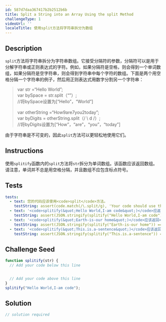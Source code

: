 ```yaml
---
id: 587d7daa367417b2b2512b6b
title: Split a String into an Array Using the split Method
challengeType: 1
videoUrl: ''
localeTitle: 使用split方法将字符串拆分为数组
---
```


## Description
<section id="description"> <code>split</code>方法将字符串拆分为字符串数组。它接受分隔符的参数，分隔符可以是用于分解字符串或正则表达式的字符。例如，如果分隔符是空格，则会得到一个单词数组，如果分隔符是空字符串，则会得到字符串中每个字符的数组。下面是两个用空格分隔一个字符串的例子，然后用正则表达式用数字分割另一个字符串： <blockquote> var str =“Hello World”; <br> var bySpace = str.split（“”）; <br> //将bySpace设置为[“Hello”，“World”] <br><br> var otherString =“How9are7you2today”; <br> var byDigits = otherString.split（/ \ d /）; <br> //将byDigits设置为[“How”，“are”，“you”，“today”] </blockquote>由于字符串是不可变的，因此<code>split</code>方法可以更轻松地使用它们。 </section>

## Instructions
<section id="instructions">使用<code>splitify</code>函数内的<code>split</code>方法将<code>str</code>拆分为单词数组。该函数应该返回数组。请注意，单词并不总是用空格分隔，并且数组不应包含标点符号。 </section>

## Tests
<section id='tests'>

```yml
tests:
  - text: 您的代码应该使用<code>split</code>方法。
    testString: assert(code.match(/\.split/g), 'Your code should use the <code>split</code> method.');
  - text: '<code>splitify(&quot;Hello World,I-am code&quot;)</code>应返回<code>[&quot;Hello&quot;, &quot;World&quot;, &quot;I&quot;, &quot;am&quot;, &quot;code&quot;]</code> 。'
    testString: assert(JSON.stringify(splitify("Hello World,I-am code")) === JSON.stringify(["Hello", "World", "I", "am", "code"]), '<code>splitify("Hello World,I-am code")</code> should return <code>["Hello", "World", "I", "am", "code"]</code>.');
  - text: '<code>splitify(&quot;Earth-is-our home&quot;)</code>应该返回<code>[&quot;Earth&quot;, &quot;is&quot;, &quot;our&quot;, &quot;home&quot;]</code> 。'
    testString: assert(JSON.stringify(splitify("Earth-is-our home")) === JSON.stringify(["Earth", "is", "our", "home"]), '<code>splitify("Earth-is-our home")</code> should return <code>["Earth", "is", "our", "home"]</code>.');
  - text: '<code>splitify(&quot;This.is.a-sentence&quot;)</code>应该返回<code>[&quot;This&quot;, &quot;is&quot;, &quot;a&quot;, &quot;sentence&quot;]</code> 。'
    testString: assert(JSON.stringify(splitify("This.is.a-sentence")) === JSON.stringify(["This", "is", "a", "sentence"]), '<code>splitify("This.is.a-sentence")</code> should return <code>["This", "is", "a", "sentence"]</code>.');

```

</section>

## Challenge Seed
<section id='challengeSeed'>

<div id='js-seed'>

```js
function splitify(str) {
  // Add your code below this line


  // Add your code above this line
}
splitify("Hello World,I-am code");

```

</div>



</section>

## Solution
<section id='solution'>

```js
// solution required
```
</section>
